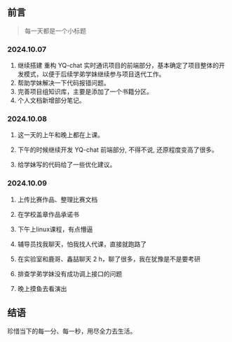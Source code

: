 ## 前言

> 每一天都是一个小标题

### 2024.10.07

1. 继续搭建 重构 YQ-chat 实时通讯项目的前端部分，基本确定了项目整体的开发模式，以便于后续学弟学妹继续参与项目迭代工作。
2. 帮助学妹解决一下代码报错问题。
3. 完善项目组知识库，主要是添加了一个书籍分区。
4. 个人文档新增部分笔记。

### 2024.10.08

1. 这一天的上午和晚上都在上课。

2. 下午的时候继续开发 YQ-chat 前端部分, 不得不说, 还原程度变高了很多。

3. 给学妹写的代码给了一些优化建议。

### 2024.10.09

1. 上传比赛作品、整理比赛文档
  
2. 在学校盖章作品承诺书

3. 下午上linux课程，有点懵逼

4. 辅导员找我聊天，怕我找人代课，直接就跑路了

5. 在实验室和鹿哥、鑫喆聊天 2 h，聊了很多，我在犹豫是不是要考研

6. 排查学弟学妹没有成功调上接口的问题

7. 晚上摸鱼去看演出

## 结语

珍惜当下的每一分、每一秒，用尽全力去生活。

